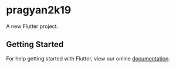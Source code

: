 # pragyan2k19

A new Flutter project.

## Getting Started

For help getting started with Flutter, view our online
[documentation](https://flutter.io/).
